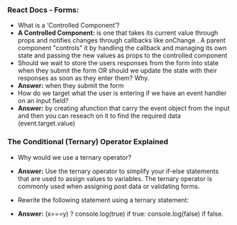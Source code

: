 ### React Docs - Forms: 

- What is a ‘Controlled Component’? 
- **A Controlled Component:** is one that takes its current value through props and notifies changes through callbacks like onChange . A parent component "controls" it by handling the callback and managing its own state and passing the new values as props to the controlled component
- Should we wait to store the users responses from the form into state when they submit the form OR should we update the state with their responses as soon as they enter them? Why.
- **Answer:** when they submit the form
- How do we target what the user is entering if we have an event handler on an input field? 
- **Answer:** by creating afunction that carry the event object from the input and then you can reseach on it to find the required data (event.target.value)

### The Conditional (Ternary) Operator Explained
- Why would we use a ternary operator?
- **Answer:** Use the ternary operator to simplify your if-else statements that are used to assign values to variables. The ternary operator is commonly used when assigning post data or validating forms.

- Rewrite the following statement using a ternary statement:
- **Answer:**   (x===y) ? console.log(true) if true:  console.log(false) if false.